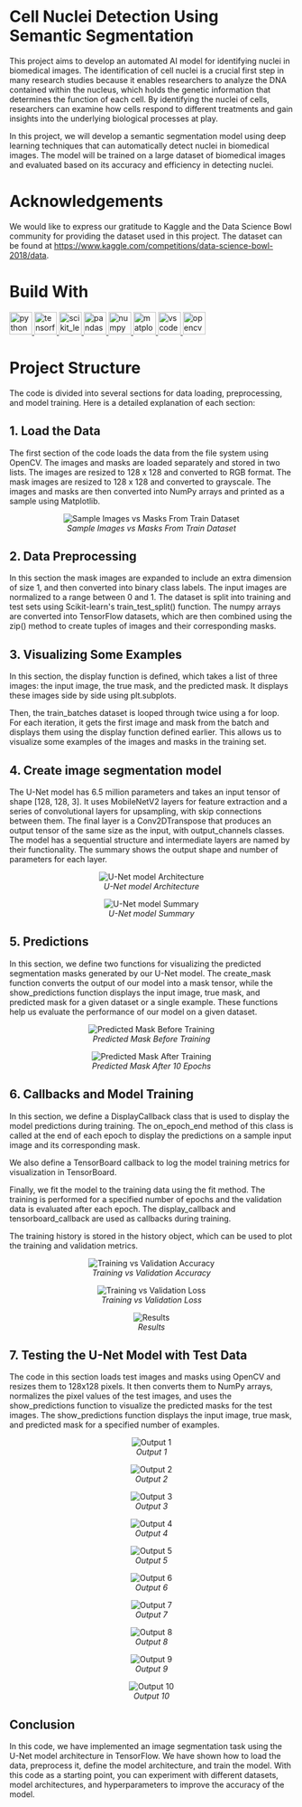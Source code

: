 # Cell Nuclei Detection Using Semantic Segmentation

This project aims to develop an automated AI model for identifying nuclei in biomedical images. The identification of cell nuclei is a crucial first step in many research studies because it enables researchers to analyze the DNA contained within the nucleus, which holds the genetic information that determines the function of each cell. By identifying the nuclei of cells, researchers can examine how cells respond to different treatments and gain insights into the underlying biological processes at play.

In this project, we will develop a semantic segmentation model using deep learning techniques that can automatically detect nuclei in biomedical images. The model will be trained on a large dataset of biomedical images and evaluated based on its accuracy and efficiency in detecting nuclei.

# Acknowledgements

We would like to express our gratitude to Kaggle and the Data Science Bowl community for providing the dataset used in this project. The dataset can be found at https://www.kaggle.com/competitions/data-science-bowl-2018/data.

# Build With

<p align="left">
  <a href="https://www.python.org" target="_blank" rel="noreferrer">
    <img src="https://raw.githubusercontent.com/devicons/devicon/master/icons/python/python-original.svg" alt="python" width="40" height="40"/>
  </a>
  <a href="https://www.tensorflow.org" target="_blank" rel="noreferrer">
    <img src="https://www.vectorlogo.zone/logos/tensorflow/tensorflow-icon.svg" alt="tensorflow" width="40" height="40"/>
  </a>
  <a href="https://scikit-learn.org/" target="_blank" rel="noreferrer">
    <img src="https://upload.wikimedia.org/wikipedia/commons/0/05/Scikit_learn_logo_small.svg" alt="scikit_learn" width="40" height="40"/>
  </a>
  <a href="https://pandas.pydata.org/" target="_blank" rel="noreferrer">
    <img src="https://raw.githubusercontent.com/devicons/devicon/2ae2a900d2f041da66e950e4d48052658d850630/icons/pandas/pandas-original.svg" alt="pandas" width="40" height="40"/>
  </a>
  <a href="https://numpy.org/" target="_blank" rel="noreferrer">
    <img src="https://raw.githubusercontent.com/devicons/devicon/master/icons/numpy/numpy-original.svg" alt="numpy" width="40" height="40"/>
  </a>
  <a href="https://matplotlib.org/" target="_blank" rel="noreferrer">
    <img src="https://upload.wikimedia.org/wikipedia/en/5/56/Matplotlib_logo.svg" alt="matplotlib" width="40" height="40"/>
  </a>
  <a href="https://code.visualstudio.com/" target="_blank" rel="noreferrer">
    <img src="https://upload.wikimedia.org/wikipedia/commons/9/9a/Visual_Studio_Code_1.35_icon.svg" alt="vscode" width="40" height="40"/>
  </a>
  <a href="https://opencv.org/" target="_blank" rel="noreferrer"> 
  <img src="https://www.vectorlogo.zone/logos/opencv/opencv-icon.svg" 
  alt="opencv" width="40" height="40"/> 
  </a>
</p>

# Project Structure

The code is divided into several sections for data loading, preprocessing, and model training. Here is a detailed explanation of each section:

## 1. Load the Data

The first section of the code loads the data from the file system using OpenCV. The images and masks are loaded separately and stored in two lists. The images are resized to 128 x 128 and converted to RGB format. The mask images are resized to 128 x 128 and converted to grayscale. The images and masks are then converted into NumPy arrays and printed as a sample using Matplotlib.

<p align="center">
  <img src="pictures\Imran_training_image_mask_samples.png" alt="Sample Images vs Masks From Train Dataset">
  <br>
  <em>Sample Images vs Masks From Train Dataset</em>
</p>

## 2. Data Preprocessing

In this section the mask images are expanded to include an extra dimension of size 1, and then converted into binary class labels. The input images are normalized to a range between 0 and 1. The dataset is split into training and test sets using Scikit-learn's train_test_split() function. The numpy arrays are converted into TensorFlow datasets, which are then combined using the zip() method to create tuples of images and their corresponding masks.

## 3. Visualizing Some Examples

In this section, the display function is defined, which takes a list of three images: the input image, the true mask, and the predicted mask. It displays these images side by side using plt.subplots.

Then, the train_batches dataset is looped through twice using a for loop. For each iteration, it gets the first image and mask from the batch and displays them using the display function defined earlier. This allows us to visualize some examples of the images and masks in the training set.

## 4. Create image segmentation model

The U-Net model has 6.5 million parameters and takes an input tensor of shape [128, 128, 3]. It uses MobileNetV2 layers for feature extraction and a series of convolutional layers for upsampling, with skip connections between them. The final layer is a Conv2DTranspose that produces an output tensor of the same size as the input, with output_channels classes. The model has a sequential structure and intermediate layers are named by their functionality. The summary shows the output shape and number of parameters for each layer.

<p align="center">
  <img src="model.png" alt="U-Net model Architecture">
  <br>
  <em>U-Net model Architecture</em>
</p>

<p align="center">
  <img src="pictures\model_summary.png" alt="U-Net model Summary">
  <br>
  <em>U-Net model Summary</em>
</p>

## 5. Predictions

In this section, we define two functions for visualizing the predicted segmentation masks generated by our U-Net model. The create_mask function converts the output of our model into a mask tensor, while the show_predictions function displays the input image, true mask, and predicted mask for a given dataset or a single example. These functions help us evaluate the performance of our model on a given dataset.

<p align="center">
  <img src="pictures\sample_prediction_before_training.png" alt="Predicted Mask Before Training">
  <br>
  <em>Predicted Mask Before Training</em>
</p>

<p align="center">
  <img src="pictures\sample_prediction_after_training.png" alt="Predicted Mask After Training">
  <br>
  <em>Predicted Mask After 10 Epochs</em>
</p>

## 6. Callbacks and Model Training

In this section, we define a DisplayCallback class that is used to display the model predictions during training. The on_epoch_end method of this class is called at the end of each epoch to display the predictions on a sample input image and its corresponding mask.

We also define a TensorBoard callback to log the model training metrics for visualization in TensorBoard.

Finally, we fit the model to the training data using the fit method. The training is performed for a specified number of epochs and the validation data is evaluated after each epoch. The display_callback and tensorboard_callback are used as callbacks during training.

The training history is stored in the history object, which can be used to plot the training and validation metrics.

<p align="center">
  <img src="pictures\tensorboard_epochaccuracy.png" alt="Training vs Validation Accuracy">
  <br>
  <em>Training vs Validation Accuracy</em>
</p>
<p align="center">
  <img src="pictures\tensorboard_epochloss.png" alt="Training vs Validation Loss">
  <br>
  <em>Training vs Validation Loss</em>
</p>

<p align="center">
  <img src="pictures\last_epoch_results.png" alt="Results">
  <br>
  <em>Results</em>
</p>

## 7. Testing the U-Net Model with Test Data

The code in this section loads test images and masks using OpenCV and resizes them to 128x128 pixels. It then converts them to NumPy arrays, normalizes the pixel values of the test images, and uses the show_predictions function to visualize the predicted masks for the test images. The show_predictions function displays the input image, true mask, and predicted mask for a specified number of examples.

<p align="center">
  <img src="test_output\output1.png" alt="Output 1">
  <br>
  <em>Output 1</em>
</p>
<p align="center">
  <img src="test_output\output2.png" alt="Output 2">
  <br>
  <em>Output 2</em>
</p>
<p align="center">
  <img src="test_output\output3.png" alt="Output 3">
  <br>
  <em>Output 3</em>
</p>
<p align="center">
  <img src="test_output\output4.png" alt="Output 4">
  <br>
  <em>Output 4</em>
</p>
<p align="center">
  <img src="test_output\output5.png" alt="Output 5">
  <br>
  <em>Output 5</em>
</p>
<p align="center">
  <img src="test_output\output6.png" alt="Output 6">
  <br>
  <em>Output 6</em>
</p>
<p align="center">
  <img src="test_output\output7.png" alt="Output 7">
  <br>
  <em>Output 7</em>
</p>
<p align="center">
  <img src="test_output\output8.png" alt="Output 8">
  <br>
  <em>Output 8</em>
</p>
<p align="center">
  <img src="test_output\output9.png" alt="Output 9">
  <br>
  <em>Output 9</em>
</p>
<p align="center">
  <img src="test_output\output10.png" alt="Output 10">
  <br>
  <em>Output 10</em>
</p>

## Conclusion

In this code, we have implemented an image segmentation task using the U-Net model architecture in TensorFlow. We have shown how to load the data, preprocess it, define the model architecture, and train the model. With this code as a starting point, you can experiment with different datasets, model architectures, and hyperparameters to improve the accuracy of the model.
